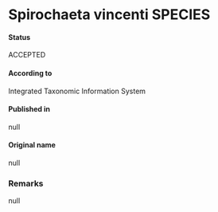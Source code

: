 Spirochaeta vincenti SPECIES
=======

#### Status
ACCEPTED

#### According to
Integrated Taxonomic Information System

#### Published in
null

#### Original name
null

### Remarks
null